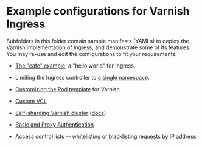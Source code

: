# Example configurations for Varnish Ingress

Subfolders in this folder contain sample manifests (YAMLs) to deploy
the Varnish implementation of Ingress, and demonstrate some of its
features. You may re-use and edit the configurations to fit your
requirements.

* [The "cafe" example](/examples/hello), a "hello world" for Ingress.

* Limiting the Ingress controller to
  [a single namespace](/examples/namespace).

* [Customizing the Pod template](/examples/varnish_pod_template)
  for Varnish

* [Custom VCL](/examples/custom-vcl)

* [Self-sharding Varnish cluster](/examples/self-sharding)
  ([docs](/docs/self-sharding.md))

* [Basic and Proxy Authentication](/examples/authentication)

* [Access control lists](/examples/acl) -- whitelisting or
  blacklisting requests by IP address

